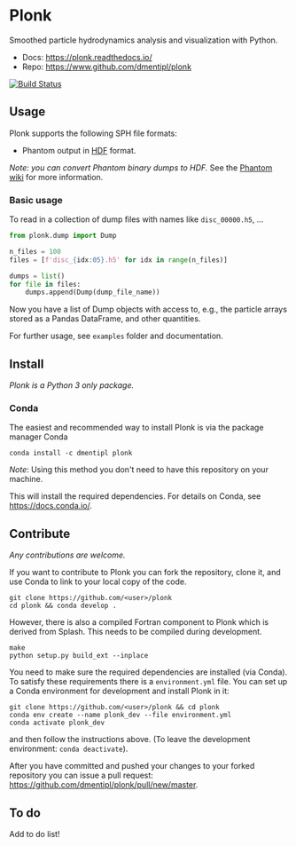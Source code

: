 Plonk
=====

Smoothed particle hydrodynamics analysis and visualization with Python.

+ Docs: https://plonk.readthedocs.io/
+ Repo: https://www.github.com/dmentipl/plonk

[![Build Status](https://travis-ci.com/dmentipl/plonk.svg?token=AL8sPDxCNprS78nBjSQh&branch=master)](https://travis-ci.com/dmentipl/plonk)

Usage
-----

Plonk supports the following SPH file formats:

* Phantom output in [HDF](https://en.wikipedia.org/wiki/Hierarchical_Data_Format) format.

*Note: you can convert Phantom binary dumps to HDF.* See the [Phantom wiki](https://bitbucket.org/danielprice/phantom/wiki) for more information.

### Basic usage

To read in a collection of dump files with names like `disc_00000.h5`, ...

```python
from plonk.dump import Dump

n_files = 100
files = [f'disc_{idx:05}.h5' for idx in range(n_files)]

dumps = list()
for file in files:
    dumps.append(Dump(dump_file_name))
```

Now you have a list of Dump objects with access to, e.g., the particle arrays stored as a Pandas DataFrame, and other quantities.

For further usage, see `examples` folder and documentation.

Install
-------

*Plonk is a Python 3 only package.*

### Conda

The easiest and recommended way to install Plonk is via the package manager Conda

```
conda install -c dmentipl plonk
```

*Note*: Using this method you don't need to have this repository on your machine.

This will install the required dependencies. For details on Conda, see https://docs.conda.io/.

Contribute
----------

*Any contributions are welcome.*

If you want to contribute to Plonk you can fork the repository, clone it, and use Conda to link to your local copy of the code.

```
git clone https://github.com/<user>/plonk
cd plonk && conda develop .
```

However, there is also a compiled Fortran component to Plonk which is derived from Splash. This needs to be compiled during development.

```
make
python setup.py build_ext --inplace
```

You need to make sure the required dependencies are installed (via Conda). To satisfy these requirements there is a `environment.yml` file. You can set up a Conda environment for development and install Plonk in it:

```
git clone https://github.com/<user>/plonk && cd plonk
conda env create --name plonk_dev --file environment.yml
conda activate plonk_dev
```

and then follow the instructions above. (To leave the development environment: `conda deactivate`).

After you have committed and pushed your changes to your forked repository you
can issue a pull request: https://github.com/dmentipl/plonk/pull/new/master.

To do
-----

Add to do list!
